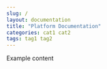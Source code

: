```yaml
---
slug: /
layout: documentation
title: "Platform Documentation"
categories: cat1 cat2
tags: tag1 tag2
---
```


Example content
